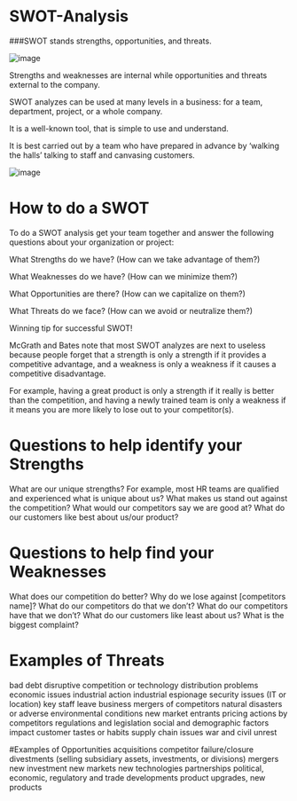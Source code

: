 # SWOT-Analysis
###SWOT stands strengths, opportunities, and threats. 

![image](https://user-images.githubusercontent.com/57412626/217075250-757e47af-2943-40cd-98b9-ad65924041da.png)

Strengths and weaknesses are internal while opportunities and threats external to the company. 

SWOT analyzes can be used at many levels in a business: for a team, department, project, or a whole company. 

It is a well-known tool, that is simple to use and understand. 

It is best carried out by a team who have prepared in advance by ‘walking the halls’ talking to staff and canvasing customers.

![image](https://user-images.githubusercontent.com/57412626/217075409-555c582a-3f7d-46a5-9b43-55682d664b48.png)

# How to do a SWOT
To do a SWOT analysis get your team together and answer the following questions about your organization or project: 

What Strengths do we have? (How can we take advantage of them?) 

What Weaknesses do we have? (How can we minimize them?) 

What Opportunities are there? (How can we capitalize on them?)

What Threats do we face? (How can we avoid or neutralize them?) 

Winning tip for successful SWOT! 

McGrath and Bates note that most SWOT analyzes are next to useless because people forget that a strength is only a strength if it provides a competitive advantage, and a weakness is only a weakness if it causes a competitive disadvantage. 

For example, having a great product is only a strength if it really is better than the competition, and having a newly trained team is only a weakness if it means you are more likely to lose out to your competitor(s). 

# Questions to help identify your Strengths 
What are our unique strengths? For example, most HR teams are qualified and experienced what is unique about us? 
What makes us stand out against the competition? 
What would our competitors say we are good at? 
What do our customers like best about us/our product? 

# Questions to help find your Weaknesses 
What does our competition do better? 
Why do we lose against [competitors name]? 
What do our competitors do that we don’t? 
What do our competitors have that we don’t? 
What do our customers like least about us? 
What is the biggest complaint? 

# Examples of Threats 
bad debt 
disruptive competition or technology 
distribution problems 
economic issues 
industrial action 
industrial espionage 
security issues (IT or location) 
key staff leave business 
mergers of competitors 
natural disasters or adverse environmental conditions 
new market entrants 
pricing actions by competitors 
regulations and legislation 
social and demographic factors impact customer tastes or habits 
supply chain issues 
war and civil unrest 

#Examples of Opportunities 
acquisitions 
competitor failure/closure 
divestments (selling subsidiary assets, investments, or divisions) 
mergers
new investment 
new markets 
new technologies 
partnerships 
political, economic, regulatory and trade developments 
product upgrades, new products



